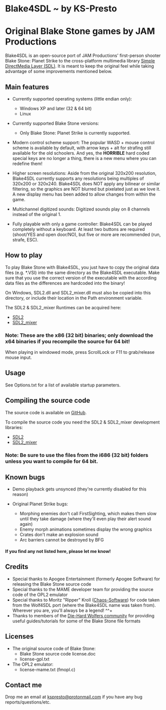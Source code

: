 
# Blake4SDL ~ by KS-Presto

# Original Blake Stone games by JAM Productions


Blake4SDL is an open-source port of JAM Productions' first-person
shooter Blake Stone: Planet Strike to the cross-platform multimedia
library [Simple DirectMedia Layer (SDL)](http://www.libsdl.org). It is
meant to keep the original feel while taking advantage of some
improvements mentioned below.

## Main features

 - Currently supported operating systems (little endian only):
 	- Windows XP and later (32 & 64 bit)
 	- Linux

 - Currently supported Blake Stone versions:
 	- Only Blake Stone: Planet Strike is currently supported.

 - Modern control scheme support: The popular WASD + mouse control
scheme is available by default, with arrow keys + alt for strafing still
available for the old schoolers. And yes, the **HORRIBLE** hard coded
special keys are no longer a thing, there is a new menu where you can
redefine them!

 - Higher screen resolutions: Aside from the original 320x200
resolution, Blake4SDL currently supports any resolutions being multiples
of 320x200 or 320x240. Blake4SDL does NOT apply any bilinear or similar
filtering, so the graphics are NOT blurred but pixelated just as we love
it. A new display menu has been added to allow changes from within the
game.

 - Multichannel digitized sounds: Digitized sounds play on 8 channels
instead of the original 1.

 - Fully playable with only a game controller: Blake4SDL can be played
completely without a keyboard. At least two buttons are required
(shoot/YES and open door/NO), but five or more are recommended (run,
strafe, ESC).

## How to play

To play Blake Stone with Blake4SDL, you just have to copy the original
data files (e.g. \*.VSI) into the same directory as the Blake4SDL
executable. Make sure that you use the correct version of the executable
with the according data files as the differences are hardcoded into the
binary!

On Windows, SDL2.dll and SDL2_mixer.dll must also be copied into this
directory, or include their location in the Path environment variable.

The SDL2 & SDL2_mixer Runtimes can be acquired here:

- [SDL2](https://github.com/libsdl-org/SDL/releases/download/release-2.30.2/SDL2-2.30.2-win32-x86.zip)
- [SDL2_mixer](https://github.com/libsdl-org/SDL_mixer/releases/download/release-2.8.0/SDL2_mixer-2.8.0-win32-x86.zip)

### Note: These are the x86 (32 bit) binaries; only download the x64 binaries if you recompile the source for 64 bit!

When playing in windowed mode, press ScrollLock or F11 to grab/release
mouse input.

## Usage

See Options.txt for a list of available startup parameters.

## Compiling the source code

The source code is available on [GitHub](https://github.com/KS-Presto/Blake4SDL).


To compile the source code you need the SDL2 & SDL2_mixer development
libraries:
- [SDL2](https://github.com/libsdl-org/SDL/releases)
- [SDL2_mixer](https://github.com/libsdl-org/SDL_mixer/releases)

### Note: Be sure to use the files from the i686 (32 bit) folders unless you want to compile for 64 bit.

## Known bugs

 - Demo playback gets unsynced (they're currently disabled for this
reason)

 - Original Planet Strike bugs:
 	- Morphing enemies don't call FirstSighting, which makes them slow until they take damage (where they'll even play their alert sound again)
	- Enemy morph animations sometimes display the wrong graphics
	- Crates don't make an explosion sound
	- Arc barriers cannot be destroyed by BFG

#### If you find any not listed here, please let me know!

## Credits

- Special thanks to Apogee Entertainment (formerly Apogee Software) for releasing the Blake Stone
source code
- Special thanks to the MAME developer team for providing
the source code of the OPL2 emulator
- Special thanks to Moritz
"Ripper" Kroll  ([Chaos-Software](https://web.archive.org/web/20111005155620/http://www.chaos-software.de.vu/)) for code taken from the Wolf4SDL port (where the
Blake4SDL name was taken from). Wherever you are, you'll always be a
legend! ^^+
- Thanks to members of the [Die-Hard Wolfers community](https://dhw.wolfenstein3d.com) for providing useful guides/tutorials
for some of the Blake Stone file formats

## Licenses

 - The original source code of Blake Stone:
 	- Blake Stone source code license.doc
 	- license-gpl.txt
 - The OPL2 emulator:
 	- license-mame.txt (fmopl.c)

## Contact me

Drop me an email at <kspresto@protonmail.com> if you have any
bug reports/questions/etc.
